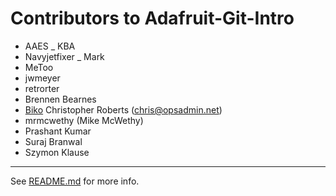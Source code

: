 Contributors to Adafruit-Git-Intro
==================================
* AAES _ KBA
* Navyjetfixer _ Mark
* MeToo
* jwmeyer
* retrorter
* Brennen Bearnes
* [Biko](http://biko.io)
Christopher Roberts (chris@opsadmin.net)
* mrmcwethy (Mike McWethy)
* Prashant Kumar
* Suraj Branwal
* Szymon Klause
----

See [README.md][1] for more info.

[1]: README.md
